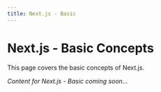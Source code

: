 ```yaml
---
title: Next.js - Basic
---
```


# Next.js - Basic Concepts

This page covers the basic concepts of Next.js.

*Content for Next.js - Basic coming soon...*
